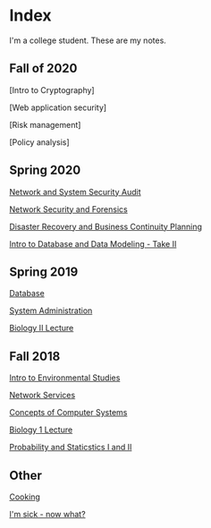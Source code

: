# Index

I'm a college student. These are my notes.

## Fall of 2020

[Intro to Cryptography]

[Web application security]

[Risk management]

[Policy analysis]

## Spring 2020

[Network and System Security Audit](./content/s5/audit/index.md)

[Network Security and Forensics](./content/s5/NetSecForensics/index.md)

[Disaster Recovery and Business Continuity Planning](./content/s5/bcpdr/index.md)

[Intro to Database and Data Modeling - Take II](./content/s5/database/index.md)

## Spring 2019

[Database](./content/s4/database/index.md)

[System Administration](./content/s4/sysadmin/index.md)

[Biology II Lecture](./content/s4/bio/index.md)

## Fall 2018

[Intro to Environmental Studies](./content/s3/envi/index.md)

[Network Services](./content/s3/ns/index.md)

[Concepts of Computer Systems](./content/s3/cs/index.md)

[Biology 1 Lecture](./content/s3/bio/index.md)

[Probability and Staticstics I and II](./content/s3/ps/index.md)

## Other

[Cooking](./content/cooking/index.md)

[I'm sick - now what?](./content/meds/index.md)
